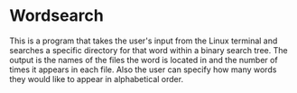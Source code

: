 # Wordsearch

This is a program that takes the user's input from the Linux terminal and searches a specific directory for that word within a binary search tree. The output is the names of the files the word is located in and the number of times it appears in each file. Also the user can specify how many words they would like to appear in alphabetical order.
